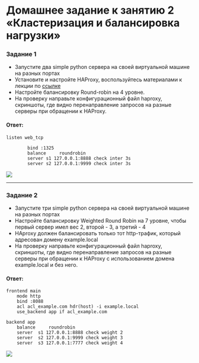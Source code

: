 # Домашнее задание к занятию 2 «Кластеризация и балансировка нагрузки»

### Задание 1
- Запустите два simple python сервера на своей виртуальной машине на разных портах
- Установите и настройте HAProxy, воспользуйтесь материалами к лекции по [ссылке](2/)
- Настройте балансировку Round-robin на 4 уровне.
- На проверку направьте конфигурационный файл haproxy, скриншоты, где видно перенаправление запросов на разные серверы при обращении к HAProxy.

#### Ответ:

```
listen web_tcp

        bind :1325
        balance     roundrobin
        server s1 127.0.0.1:8888 check inter 3s
        server s2 127.0.0.1:9999 check inter 3s
```
![](https://github.com/qqb8/hw-netology/blob/main/A.2.%20screen1.png)

---

### Задание 2
- Запустите три simple python сервера на своей виртуальной машине на разных портах
- Настройте балансировку Weighted Round Robin на 7 уровне, чтобы первый сервер имел вес 2, второй - 3, а третий - 4
- HAproxy должен балансировать только тот http-трафик, который адресован домену example.local
- На проверку направьте конфигурационный файл haproxy, скриншоты, где видно перенаправление запросов на разные серверы при обращении к HAProxy c использованием домена example.local и без него.

#### Ответ:

```
frontend main
    mode http
    bind :8088
    acl acl_example.com hdr(host) -i example.local
    use_backend app if acl_example.com

backend app
    balance     roundrobin
    server  s1 127.0.0.1:8888 check weight 2
    server  s2 127.0.0.1:9999 check weight 3
    server  s3 127.0.0.1:7777 check weight 4
```
![](https://github.com/qqb8/hw-netology/blob/main/A.2.%20screen2.png)